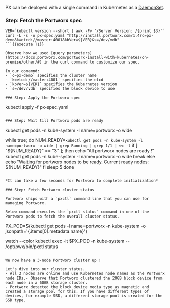 PX can be deployed with a single command in Kubernetes as a [DaemonSet](https://kubernetes.io/docs/concepts/workloads/controllers/daemonset/).

### Step: Fetch the Portworx spec

```
VER=`kubectl version --short | awk -Fv '/Server Version: /{print $3}'`
curl -L -s -o px-spec.yaml "http://install.portworx.com/1.4?c=px-demo&k=etcd://master:4001&kbVer=${VER}&s=/dev/vdb"
```{{execute T1}}

Observe how we used [query parameters](https://docs.portworx.com/portworx-install-with-kubernetes/on-premise/other/#) in the curl command to customize our spec.

In our comamnd:
- `c=px-demo` specifies the cluster name
- `k=etcd://master:4001` specifies the etcd
- `kbVer=${VER}` specifies the Kubernetes version
- `s=/dev/vdb` specifies the block device to use

### Step: Apply the Portworx spec

```
kubectl apply -f px-spec.yaml
```{{execute T1}}

### Step: Wait till Portworx pods are ready

```
kubectl get pods -n kube-system -l name=portworx -o wide

while true; do
    NUM_READY=`kubectl get pods -n kube-system -l name=portworx -o wide | grep Running | grep 1/1 | wc -l`
    if [ "${NUM_READY}" == "3" ]; then
        echo "All portworx nodes are ready !"
        kubectl get pods -n kube-system -l name=portworx -o wide
        break
    else
        echo "Waiting for portworx nodes to be ready. Current ready nodes: ${NUM_READY}"
    fi
    sleep 5
done
```{{execute T1}}

*It can take a few seconds for Portworx to complete initialization*

### Step: Fetch Portworx cluster status

Portworx ships with a `pxctl` command line that you can use for managing Portworx.

Below command executes the `pxctl status` command in one of the Portworx pods to fetch the overall cluster status.

```
PX_POD=$(kubectl get pods -l name=portworx -n kube-system -o jsonpath='{.items[0].metadata.name}')

watch --color kubectl exec -it $PX_POD -n kube-system -- /opt/pwx/bin/pxctl status
```{{interrupt execute}}

We now have a 3-node Portworx cluster up ! 

Let's dive into our cluster status.
- All 3 nodes are online and use Kubernetes node names as the Portworx node IDs.- Observe that Portworx clustered the 20GB block device from each node in a 60GB storage cluster.
- Portworx detected the block device media type as magnetic and created a storage pool for this. If you have different types of devices, for example SSD, a different storage pool is created for the SSD type.
